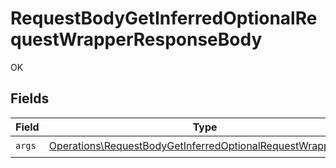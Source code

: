 # RequestBodyGetInferredOptionalRequestWrapperResponseBody

OK


## Fields

| Field                                                                                                                                      | Type                                                                                                                                       | Required                                                                                                                                   | Description                                                                                                                                |
| ------------------------------------------------------------------------------------------------------------------------------------------ | ------------------------------------------------------------------------------------------------------------------------------------------ | ------------------------------------------------------------------------------------------------------------------------------------------ | ------------------------------------------------------------------------------------------------------------------------------------------ |
| `args`                                                                                                                                     | [Operations\RequestBodyGetInferredOptionalRequestWrapperArgs](../../Models/Operations/RequestBodyGetInferredOptionalRequestWrapperArgs.md) | :heavy_check_mark:                                                                                                                         | N/A                                                                                                                                        |